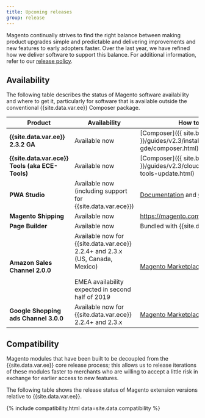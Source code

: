 ```yaml
---
title: Upcoming releases
group: release
---
```


Magento continually strives to find the right balance between making product upgrades simple and predictable and delivering improvements and new features to early adopters faster. Over the last year, we have refined how we deliver software to support this balance. For additional information, refer to our [release policy]({{site.baseurl}}/release/policy/).

## Availability

The following table describes the status of Magento software availability and where to get it, particularly for software that is available outside the conventional {{site.data.var.ee}} Composer package.

| Product                                         | Availability                                                                                                                           | How to get it                                                                                     |
|-------------------------------------------------|----------------------------------------------------------------------------------------------------------------------------------------|---------------------------------------------------------------------------------------------------|
| **{{site.data.var.ee}} 2.3.2 GA**               | Available now                                                                                                                          | [Composer]({{ site.baseurl }}/guides/v2.3/install-gde/composer.html)                              |
| **{{site.data.var.ece}} Tools (aka ECE-Tools)** | Available now                                                                                                                          | [Composer]({{ site.baseurl }}/guides/v2.3/cloud/project/ece-tools-update.html)                    |
| **PWA Studio**                                  | Available now (including support for {{site.data.var.ece}})                                                                            | [Documentation](http://pwastudio.io) and [GitHub](https://github.com/magento-research/pwa-studio) |
| **Magento Shipping**                            | Available now                                                                                                                          | <https://magento.com/products/shipping>                                                           |
| **Page Builder**                                | Available now                                                                                                                          | Bundled with {{site.data.var.ee}} 2.3.x                                                           |
| **Amazon Sales Channel 2.0.0**                  | Available now for {{site.data.var.ece}} 2.2.4+ and 2.3.x (US, Canada, Mexico)<br><br>EMEA availability expected in second half of 2019 | [Magento Marketplace](https://marketplace.magento.com/magento-module-amazon.html)                 |
| **Google Shopping ads Channel 3.0.0**           | Available now for {{site.data.var.ece}} 2.2.4+ and 2.3.x                                                                               | [Magento Marketplace](http://marketplace.magento.com/magento-google-shopping-ads.html)            |

## Compatibility

Magento modules that have been built to be decoupled from the {{site.data.var.ee}} core release process; this allows us to release iterations of these modules faster to merchants who are willing to accept a little risk in exchange for earlier access to new features.

The following table shows the release status of Magento extension versions relative to {{site.data.var.ee}}.

{% include compatibility.html data=site.data.compatibility %}
